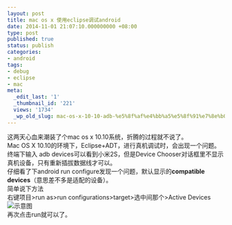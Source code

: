 ```yaml
---
layout: post
title: mac os x 使用eclipse调试android
date: 2014-11-01 21:07:10.000000000 +08:00
type: post
published: true
status: publish
categories:
- android
tags:
- debug
- eclipse
- mac
meta:
  _edit_last: '1'
  _thumbnail_id: '221'
  views: '1734'
  _wp_old_slug: mac-os-x-10-10-adb-%e5%8f%af%e4%bb%a5%e5%8f%91%e7%8e%b0%e8%ae%be%e5%a4%87%e4%bd%86%e6%98%afeclispe%e4%b8%8d%e8%83%bd%e8%b0%83%e8%af%95%e7%9a%84%e8%a7%a3%e5%86%b3%e6%96%b9%e6%b3%95
---
```

这两天心血来潮装了个mac os x 10.10系统，折腾的过程就不说了。   
Mac OS X 10.10的环境下，Eclipse+ADT，进行真机调试时，会出现一个问题。   
终端下输入 adb devices可以看到小米2S，但是Device Chooser对话框里不显示真机设备，只有重新插拔数据线才可以。   
仔细看了下android run configure发现一个问题，默认显示的**compatible devices**（意思差不多是适配的设备）。   
简单说下方法   
右键项目>run as>run configurations>target>选中间那个>Active Devices
![示意图](https://og5r5kasb.qnssl.com/wp-content/uploads/2014/11/%E5%B1%8F%E5%B9%95%E5%BF%AB%E7%85%A7-2014-11-01-%E4%B8%8B%E5%8D%889.05.42.jpg)   
再次点击run就可以了。